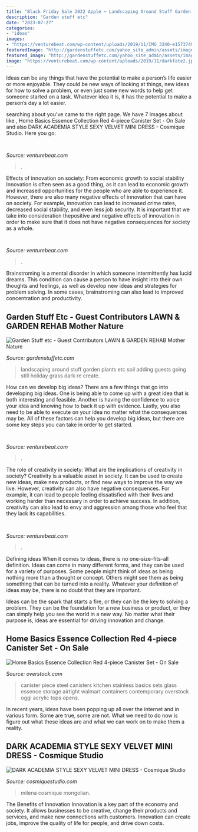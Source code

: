 ```yaml
---
title: "Black Friday Sale 2022 Apple ~ Landscaping Around Stuff Garden Plants Etc Soil Adding Guests Going Still Holiday Grass Dark Re Create"
description: "Garden stuff etc"
date: "2023-07-27"
categories:
- "ideas"
images:
- "https://venturebeat.com/wp-content/uploads/2019/11/IMG_3240-e1573749994803.png?w=241"
featuredImage: "http://gardenstuffetc.com/yahoo_site_admin/assets/images/Wall.226144738_std.jpg"
featured_image: "http://gardenstuffetc.com/yahoo_site_admin/assets/images/Wall.226144738_std.jpg"
image: "https://venturebeat.com/wp-content/uploads/2019/11/darkfate2.jpg"
---
```



Ideas can be any things that have the potential to make a person’s life easier or more enjoyable. They could be new ways of looking at things, new ideas for how to solve a problem, or even just some new words to help get someone started on a task. Whatever idea it is, it has the potential to make a person’s day a lot easier.

	

		
searching about  you've came to the right page. We have 7 Images about  like , Home Basics Essence Collection Red 4-piece Canister Set - On Sale and also DARK ACADEMIA STYLE SEXY VELVET MINI DRESS - Cosmique Studio. Here you go:
		
    
## 

<img loading=lazy src="https://venturebeat.com/wp-content/uploads/2019/11/darkfate2.jpg" onerror="this.onerror=null;this.src='https://tse2.mm.bing.net/th?id=OIP.a_NwPe1uGTFdtRBCocsskgHaFV&amp;pid=15.1';" alt="">

_Source: venturebeat.com_

>. 

	

Effects of innovation on society: From economic growth to social stability
Innovation is often seen as a good thing, as it can lead to economic growth and increased opportunities for the people who are able to experience it. However, there are also many negative effects of innovation that can have on society. For example, innovation can lead to increased crime rates, decreased social stability, and even less job security. It is important that we take into consideration thepositive and negative effects of innovation in order to make sure that it does not have negative consequences for society as a whole.

    
## 

<img loading=lazy src="https://venturebeat.com/wp-content/uploads/2019/11/IMG_3240-e1573749994803.png?w=241" onerror="this.onerror=null;this.src='https://tse3.mm.bing.net/th?id=OIP.18SuttK3qaZEnl0_bkPofAAAAA&amp;pid=15.1';" alt="">

_Source: venturebeat.com_

>. 

	

Brainstroming is a mental disorder in which someone intermittently has lucid dreams. This condition can cause a person to have insight into their own thoughts and feelings, as well as develop new ideas and strategies for problem solving. In some cases, brainstroming can also lead to improved concentration and productivity.

    
## Garden Stuff Etc - Guest Contributors LAWN &amp; GARDEN REHAB Mother Nature

<img loading=lazy src="http://gardenstuffetc.com/yahoo_site_admin/assets/images/Wall.226144738_std.jpg" onerror="this.onerror=null;this.src='https://tse4.mm.bing.net/th?id=OIP.H-PuKj_I2ybzV6gmCHb5jQHaJ4&amp;pid=15.1';" alt="Garden Stuff etc - Guest Contributors LAWN &amp; GARDEN REHAB Mother Nature">

_Source: gardenstuffetc.com_

>landscaping around stuff garden plants etc soil adding guests going still holiday grass dark re create. 

	

How can we develop big ideas?
There are a few things that go into developing big ideas. One is being able to come up with a great idea that is both interesting and feasible. Another is having the confidence to voice your idea and knowing how to back it up with evidence. Lastly, you also need to be able to execute on your idea no matter what the consequences may be. All of these factors can help you develop big ideas, but there are some key steps you can take in order to get started.

    
## 

<img loading=lazy src="https://venturebeat.com/wp-content/uploads/2019/11/homepod-siriauth.jpg" onerror="this.onerror=null;this.src='https://tse1.mm.bing.net/th?id=OIP.PfNvvY4uYdEEY-1lUA83vQHaFF&amp;pid=15.1';" alt="">

_Source: venturebeat.com_

>. 

	

The role of creativity in society: What are the implications of creativity in society?
Creativity is a valuable asset in society. It can be used to create new ideas, make new products, or find new ways to improve the way we live. However, creativity can also have negative consequences. For example, it can lead to people feeling dissatisfied with their lives and working harder than necessary in order to achieve success. In addition, creativity can also lead to envy and aggression among those who feel that they lack its capabilities.

    
## 

<img loading=lazy src="https://venturebeat.com/wp-content/uploads/2020/01/20181026-BJ-MB-CC__6756-M.jpg?w=800" onerror="this.onerror=null;this.src='https://tse2.mm.bing.net/th?id=OIP.5XqLPet3u6SD4EqnJo1KqQHaE7&amp;pid=15.1';" alt="">

_Source: venturebeat.com_

>. 

	

Defining ideas
When it comes to ideas, there is no one-size-fits-all definition. Ideas can come in many different forms, and they can be used for a variety of purposes.
Some people might think of ideas as being nothing more than a thought or concept. Others might see them as being something that can be turned into a reality. Whatever your definition of ideas may be, there is no doubt that they are important.

Ideas can be the spark that starts a fire, or they can be the key to solving a problem. They can be the foundation for a new business or product, or they can simply help you see the world in a new way. No matter what their purpose is, ideas are essential for driving innovation and change.

    
## Home Basics Essence Collection Red 4-piece Canister Set - On Sale

<img loading=lazy src="https://ak1.ostkcdn.com/images/products/is/images/direct/3147a2acd647752d9aa661b29a8ca67afc020f6f/Home-Basics-4-piece-Glass-Canister-Cylinder-Set-with-Clear-Window.jpg" onerror="this.onerror=null;this.src='https://tse3.mm.bing.net/th?id=OIP.HRCRsa8J5vQ4UH6Ez_-xJgHaHa&amp;pid=15.1';" alt="Home Basics Essence Collection Red 4-piece Canister Set - On Sale">

_Source: overstock.com_

>canister piece steel canisters kitchen stainless basics sets glass essence storage airtight walmart containers contemporary overstock oggi acrylic tops opens. 

	

In recent years, ideas have been popping up all over the internet and in various form. Some are true, some are not. What we need to do now is figure out what these ideas are and what we can work on to make them a reality.

    
## DARK ACADEMIA STYLE SEXY VELVET MINI DRESS - Cosmique Studio

<img loading=lazy src="https://cdn.shopify.com/s/files/1/0095/4715/3463/products/dark-academia-style-sexy-velvet-mini-dress-cosmique-studio-11_1024x1024.jpg?v=1602892881" onerror="this.onerror=null;this.src='https://tse1.mm.bing.net/th?id=OIP.BGNA-StkzDW7GdtBLUfP4QHaHa&amp;pid=15.1';" alt="DARK ACADEMIA STYLE SEXY VELVET MINI DRESS - Cosmique Studio">

_Source: cosmiquestudio.com_

>milena cosmique mongolian. 

	

The Benefits of Innovation
Innovation is a key part of the economy and society. It allows businesses to be creative, change their products and services, and make new connections with customers. Innovation can create jobs, improve the quality of life for people, and drive down costs.

